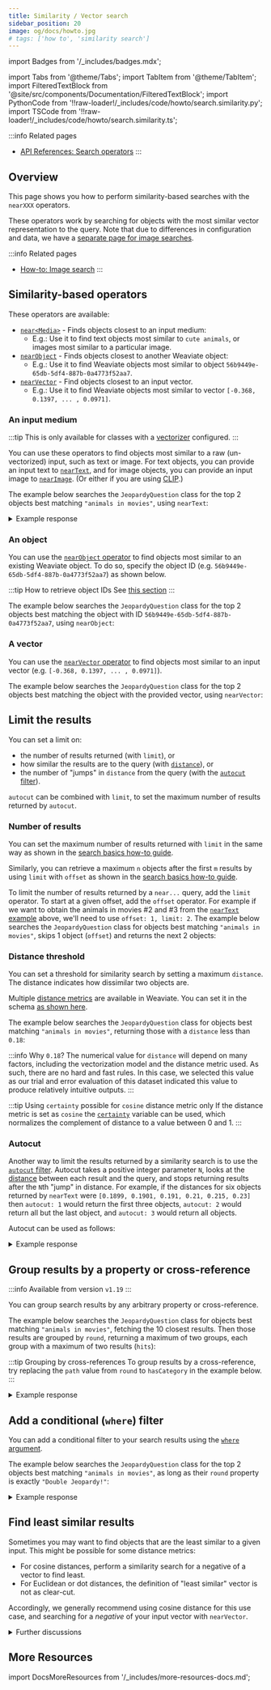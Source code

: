```yaml
---
title: Similarity / Vector search
sidebar_position: 20
image: og/docs/howto.jpg
# tags: ['how to', 'similarity search']
---
```


import Badges from '/_includes/badges.mdx';

<Badges/>

import Tabs from '@theme/Tabs';
import TabItem from '@theme/TabItem';
import FilteredTextBlock from '@site/src/components/Documentation/FilteredTextBlock';
import PythonCode from '!!raw-loader!/_includes/code/howto/search.similarity.py';
import TSCode from '!!raw-loader!/_includes/code/howto/search.similarity.ts';

:::info Related pages
- [API References: Search operators](../api/graphql/search-operators.md)
:::

## Overview

This page shows you how to perform similarity-based searches with the `nearXXX` operators.

These operators work by searching for objects with the most similar vector representation to the query. Note that due to differences in configuration and data, we have a [separate page for image searches](./image.md).

:::info Related pages
- [How-to: Image search](./image.md)
:::

## Similarity-based operators

These operators are available:

* [`near<Media>`](#an-input-medium) - Finds objects closest to an input medium:
    * E.g.: Use it to find text objects most similar to `cute animals`, or images most similar to a particular image.
* [`nearObject`](#an-object) - Finds objects closest to another Weaviate object:
    * E.g.: Use it to find Weaviate objects most similar to object `56b9449e-65db-5df4-887b-0a4773f52aa7`.
* [`nearVector`](#a-vector) - Find objects closest to an input vector.
    * E.g.: Use it to find Weaviate objects most similar to vector `[-0.368, 0.1397, ... , 0.0971]`.

### An input medium

:::tip This is only available for classes with a [vectorizer](../modules/retriever-vectorizer-modules/index.md) configured.
:::

You can use these operators to find objects most similar to a raw (un-vectorized) input, such as text or image. For text objects, you can provide an input text to [`nearText`](../api/graphql/search-operators.md#neartext), and for image objects, you can provide an input image to [`nearImage`](./image.md). (Or either if you are using [CLIP](../modules/retriever-vectorizer-modules/multi2vec-clip.md).)

The example below searches the `JeopardyQuestion` class for the top 2 objects best matching `"animals in movies"`, using `nearText`:

<Tabs groupId="languages">
<TabItem value="py" label="Python">
<FilteredTextBlock
  text={PythonCode}
  startMarker="# GetNearTextPython"
  endMarker="# END GetNearTextPython"
  language="python"
/>
</TabItem>
<TabItem value="js" label="JavaScript/TypeScript">
<FilteredTextBlock
  text={TSCode}
  startMarker="// GetNearText"
  endMarker="// END GetNearText"
  language="ts"
/>
</TabItem>
<TabItem value="graphql" label="GraphQL">
<FilteredTextBlock
  text={PythonCode}
  startMarker="# GetNearTextGraphql"
  endMarker="# END GetNearTextGraphql"
  language="graphql"
/>
</TabItem>
</Tabs>

<details>
  <summary>Example response</summary>

It should produce a response like the one below:

<FilteredTextBlock
  text={PythonCode}
  startMarker="# START Expected nearText results"
  endMarker="# END Expected nearText results"
  language="json"
/>

</details>

### An object

You can use the [`nearObject` operator](../api/graphql/search-operators.md#nearobject) to find objects most similar to an existing Weaviate object. To do so, specify the object ID (e.g. `56b9449e-65db-5df4-887b-0a4773f52aa7`) as shown below.

:::tip How to retrieve object IDs
See [this section](./basics.md#retrieve-the-object-id)
:::

The example below searches the `JeopardyQuestion` class for the top 2 objects best matching the object with ID `56b9449e-65db-5df4-887b-0a4773f52aa7`, using `nearObject`:

<Tabs groupId="languages">
<TabItem value="py" label="Python">
<FilteredTextBlock
  text={PythonCode}
  startMarker="# GetNearObjectPython"
  endMarker="# END GetNearObjectPython"
  language="python"
/>
</TabItem>
<TabItem value="js" label="JavaScript/TypeScript">
<FilteredTextBlock
  text={TSCode}
  startMarker="// GetNearObject"
  endMarker="// END GetNearObject"
  language="ts"
/>
</TabItem>
<TabItem value="graphql" label="GraphQL">
<FilteredTextBlock
  text={PythonCode}
  startMarker="# GetNearObjectGraphQL"
  endMarker="# END GetNearObjectGraphQL"
  language="graphql"
/>
</TabItem>
</Tabs>

<!-- Possibly add: you can technically pass the ID of an object outside of the collection in order to find similar objects across collections. -->


### A vector

You can use the [`nearVector` operator](../api/graphql/search-operators.md#nearvector) to find objects most similar to an input vector (e.g. `[-0.368, 0.1397, ... , 0.0971]`).

The example below searches the `JeopardyQuestion` class for the top 2 objects best matching the object with the provided vector, using `nearVector`:

<Tabs groupId="languages">
<TabItem value="py" label="Python">
<FilteredTextBlock
  text={PythonCode}
  startMarker="# GetNearVectorPython"
  endMarker="# END GetNearVectorPython"
  language="python"
/>
</TabItem>
<TabItem value="js" label="JavaScript/TypeScript">
<FilteredTextBlock
  text={TSCode}
  startMarker="// GetNearVector"
  endMarker="// END GetNearVector"
  language="ts"
/>
</TabItem>
<TabItem value="graphql" label="GraphQL">
<FilteredTextBlock
  text={PythonCode}
  startMarker="# GetNearVectorGraphQL"
  endMarker="# END GetNearVectorGraphQL"
  language="graphql"
/>
</TabItem>
</Tabs>


## Limit the results

You can set a limit on:
- the number of results returned (with `limit`), or
- how similar the results are to the query (with [`distance`](#distance-threshold)), or
- the number of "jumps" in `distance` from the query (with the [`autocut` filter](#autocut)).

`autocut` can be combined with `limit`, to set the maximum number of results returned by `autocut`.

### Number of results

You can set the maximum number of results returned with `limit` in the same way as shown in the [search basics how-to guide](./basics.md#limit-returned-objects).

Similarly, you can retrieve a maximum `n` objects after the first `m` results by using `limit` with `offset` as shown in the [search basics how-to guide](./basics.md#paginate-with-limit-and-offset).

To limit the number of results returned by a `near...` query, add the `limit` operator. To start at a given offset, add the `offset` operator. For example if we want to obtain the animals in movies #2 and #3 from the [`nearText` example](#an-input-medium) above, we'll need to use `offset: 1, limit: 2`. The example below searches the `JeopardyQuestion` class for objects best matching `"animals in movies"`, skips 1 object (`offset`) and returns the next 2 objects:

<Tabs groupId="languages">
<TabItem value="py" label="Python">
<FilteredTextBlock
  text={PythonCode}
  startMarker="# GetLimitOffsetPython"
  endMarker="# END GetLimitOffsetPython"
  language="python"
/>
</TabItem>
<TabItem value="js" label="JavaScript/TypeScript">
<FilteredTextBlock
  text={TSCode}
  startMarker="// GetLimitOffset"
  endMarker="// END GetLimitOffset"
  language="ts"
/>
</TabItem>
<TabItem value="graphql" label="GraphQL">
<FilteredTextBlock
  text={PythonCode}
  startMarker="# GetLimitOffsetGraphQL"
  endMarker="# END GetLimitOffsetGraphQL"
  language="graphql"
/>
</TabItem>
</Tabs>


### Distance threshold

You can set a threshold for similarity search by setting a maximum `distance`. The distance indicates how dissimilar two objects are.

Multiple [distance metrics](../config-refs/distances.md) are available in Weaviate. You can set it in the schema [as shown here](../config-refs/schema.md#default-distance-metric).

The example below searches the `JeopardyQuestion` class for objects best matching `"animals in movies"`, returning those with a `distance` less than `0.18`:

<Tabs groupId="languages">
<TabItem value="py" label="Python">
<FilteredTextBlock
  text={PythonCode}
  startMarker="# GetWithDistancePython"
  endMarker="# END GetWithDistancePython"
  language="python"
/>
</TabItem>
<TabItem value="js" label="JavaScript/TypeScript">
<FilteredTextBlock
  text={TSCode}
  startMarker="// GetWithDistance"
  endMarker="// END GetWithDistance"
  language="ts"
/>
</TabItem>
<TabItem value="graphql" label="GraphQL">
<FilteredTextBlock
  text={PythonCode}
  startMarker="# GetWithDistanceGraphQL"
  endMarker="# END GetWithDistanceGraphQL"
  language="graphql"
/>
</TabItem>
</Tabs>

:::info Why `0.18`?
The numerical value for `distance` will depend on many factors, including the vectorization model and the distance metric used. As such, there are no hard and fast rules. In this case, we selected this value as our trial and error evaluation of this dataset indicated this value to produce relatively intuitive outputs.
:::

:::tip Using `certainty` possible for `cosine` distance metric only
If the distance metric is set as `cosine` the [`certainty`](../config-refs/distances.md#distance-vs-certainty) variable can be used, which normalizes the complement of distance to a value between 0 and 1.
:::


### Autocut

Another way to limit the results returned by a similarity search is to use the [`autocut` filter](../api/graphql/additional-operators.md#autocut). Autocut takes a positive integer parameter `N`, looks at the [distance](#distance-threshold) between each result and the query, and stops returning results after the `N`th "jump" in distance. For example, if the distances for six objects returned by `nearText` were `[0.1899, 0.1901, 0.191, 0.21, 0.215, 0.23]` then `autocut: 1` would return the first three objects, `autocut: 2` would return all but the last object, and `autocut: 3` would return all objects.

Autocut can be used as follows:

<Tabs groupId="languages">
  <TabItem value="py" label="Python">
    <FilteredTextBlock
      text={PythonCode}
      startMarker="# START Autocut Python"
      endMarker="# END Autocut Python"
      language="py"
    />
  </TabItem>

  <TabItem value="js" label="JavaScript/TypeScript">
    <FilteredTextBlock
      text={TSCode}
      startMarker="// START Autocut"
      endMarker="// END Autocut"
      language="ts"
    />
  </TabItem>

  <TabItem value="graphql" label="GraphQL">
    <FilteredTextBlock
      text={PythonCode}
      startMarker="# START Autocut GraphQL"
      endMarker="# END Autocut GraphQL"
      language="graphql"
    />
  </TabItem>
</Tabs>

<details>
  <summary>Example response</summary>

It should produce a response like the one below:

<FilteredTextBlock
  text={PythonCode}
  startMarker="# START Expected nearText results"
  endMarker="# END Expected nearText results"
  language="json"
/>

</details>


## Group results by a property or cross-reference

:::info Available from version `v1.19`
:::

You can group search results by any arbitrary property or cross-reference.

The example below searches the `JeopardyQuestion` class for objects best matching `"animals in movies"`, fetching the 10 closest results. Then those results are grouped by `round`, returning a maximum of two groups, each group with a maximum of two results (`hits`):

:::tip Grouping by cross-references
To group results by a cross-reference, try replacing the `path` value from `round` to `hasCategory` in the example below.
:::

<Tabs groupId="languages">
<TabItem value="py" label="Python">
<FilteredTextBlock
  text={PythonCode}
  startMarker="# GetWithGroupbyPython"
  endMarker="# END GetWithGroupbyPython"
  language="python"
/>
</TabItem>
<TabItem value="js" label="JavaScript/TypeScript">
<FilteredTextBlock
  text={TSCode}
  startMarker="// GetWithGroupBy"
  endMarker="// END GetWithGroupBy"
  language="ts"
/>
</TabItem>
<TabItem value="graphql" label="GraphQL">
<FilteredTextBlock
  text={PythonCode}
  startMarker="# GetWithGroupbyGraphQL"
  endMarker="# END GetWithGroupbyGraphQL"
  language="graphql"
/>
</TabItem>
</Tabs>

<details>
  <summary>Example response</summary>

It should produce a response like the one below:

<FilteredTextBlock
  text={PythonCode}
  startMarker="# Expected groupBy results"
  endMarker="# END Expected groupBy results"
  language="json"
/>

</details>

## Add a conditional (`where`) filter

You can add a conditional filter to your search results using the [`where` argument](../api/graphql/filters.md).

The example below searches the `JeopardyQuestion` class for the top 2 objects best matching `"animals in movies"`, as long as their `round` property is exactly `"Double Jeopardy!"`:

<Tabs groupId="languages">
<TabItem value="py" label="Python">
<FilteredTextBlock
  text={PythonCode}
  startMarker="# GetWithWherePython"
  endMarker="# END GetWithWherePython"
  language="python"
/>
</TabItem>
<TabItem value="js" label="JavaScript/TypeScript">
<FilteredTextBlock
  text={TSCode}
  startMarker="// GetWithFilter"
  endMarker="// END GetWithFilter"
  language="ts"
/>
</TabItem>
<TabItem value="graphql" label="GraphQL">
<FilteredTextBlock
  text={PythonCode}
  startMarker="# GetWithWhereGraphQL"
  endMarker="# END GetWithWhereGraphQL"
  language="graphql"
/>
</TabItem>
</Tabs>

<details>
  <summary>Example response</summary>

It should produce a response like the one below:

<FilteredTextBlock
  text={PythonCode}
  startMarker="# Expected where results"
  endMarker="# END Expected where results"
  language="json"
/>

</details>

## Find least similar results

Sometimes you may want to find objects that are the least similar to a given input. This might be possible for some distance metrics:

- For cosine distances, perform a similarity search for a negative of a vector to find least.
- For Euclidean or dot distances, the definition of "least similar" vector is not as clear-cut.

Accordingly, we generally recommend using cosine distance for this use case, and searching for a *negative* of your input vector with `nearVector`.

<details>
  <summary>Further discussions</summary>

Here, the concept of `least similar` relates to finding vectors that are opposite to each other in the embedding space.

This may not necessarily mean that these `least similar` results have the opposite meaning in a semantic sense, such as antonyms in words.

Take the words rain and drought for example. While these are opposite concepts, both of them are unrelated to astrophysics. As such, in many models the distance between embeddings for 'rain' and 'astrophysics' will be likely greater than the distance between embeddings for 'rain' and 'drought'. Accordingly, you should consider the context of your use case when interpreting the results.

</details>

## More Resources

import DocsMoreResources from '/_includes/more-resources-docs.md';

<DocsMoreResources />

